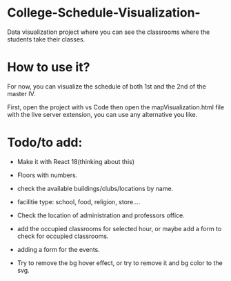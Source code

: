 # College-Schedule-Visualization-

Data visualization project where you can see the classrooms where the students take their classes.

# How to use it?

For now, you can visualize the schedule of both 1st and the 2nd of the master IV.

First, open the project with vs Code then open the mapVisualization.html file with the live server extension, you can use any alternative you like.

# Todo/to add:

- Make it with React 18(thinking about this)

- Floors with numbers.

- check the available buildings/clubs/locations by name.

- facilitie type: school, food, religion, store....

- Check the location of administration and professors office.

- add the occupied classrooms for selected hour, or maybe add a form to check for occupied classrooms.

- adding a form for the events.

- Try to remove the bg hover effect, or try to remove it and bg color to the svg.
